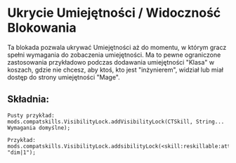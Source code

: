 # Ukrycie Umiejętności / Widoczność Blokowania

Ta blokada pozwala ukrywać Umiejętności aż do momentu, w którym gracz spełni wymagania do zobaczenia umiejętności. Ma to pewne ograniczone zastosowania przykładowo podczas dodawania umiejętności "Klasa" w koszach, gdzie nie chcesz, aby ktoś, kto jest "inżynierem", widział lub miał dostęp do strony umiejętności "Mage".

## Składnia:

    Pusty przykład:
    mods.compatskills.VisibilityLock.addVisibilityLock(CTSkill, String... Wymagania domyślne);
    
    Przykład:
    mods.compatskills.VisibilityLock.addsibilityLock(<skill:reskillable:attack>, "dim|1");